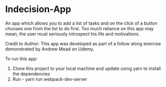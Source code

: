 # Indecision-App
An app which allows you to add a list of tasks and on the click of a button chooses one from the list to do first. Too much reliance on this app may mean, the user must seriously introspect his life and motivations.

Credit to Author: This app was developed as part of a follow along exercise demonstrated by Andrew Mead on Udemy.


To run this app:
1) Clone this project to your local machine and update using yarn to install the dependencies
2) Run - yarn run webpack-dev-server
